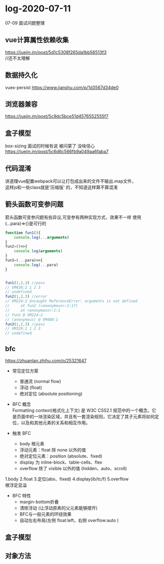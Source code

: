 # log-2020-07-11
07-09 面试问题整理

## vue计算属性依赖收集  
  https://juejin.im/post/5d1c5308f265da1bb56513f3  
  //还不太理解
## 数据持久化  
 vuex-persist https://www.jianshu.com/p/1d3567d34de0
## 浏览器兼容  
 https://juejin.im/post/5c9dc5bce51d4576552555f7
## 盒子模型  
  box-sizing 面试的时候有说 被问蒙了 没啥信心  
  https://juejin.im/post/5c6d6c566fb9a049aa6faba7
## 代码混淆  
  讲道理vue配置webpack可以让打包成出来的文件不输出.map文件，  
  这样js和一些class就是'压缩版' 的，不知道这样算不算混淆  
## 箭头函数可变参问题
箭头函数可变参问题有些异议,可变参有两种实现方式，效果不一样 使用(...para)=>{}是可行的
```javascript
function fun1(){
    console.log(...arguments)
}
fun2=()=>{
    console.log(arguments)
}
fun3=(...para)=>{
    console.log(...para)
}


fun1(1,2,3) //pass
// VM438:2 1 2 3
// undefined
fun2(1,2,3) //error
// VM224:2 Uncaught ReferenceError: arguments is not defined
//     at fun2 (<anonymous>:2:17)
//     at <anonymous>:1:1
// fun2 @ VM224:2
// (anonymous) @ VM460:1
fun3(1,2,3) //pass
// VM329:2 1 2 3
// undefined
```

## bfc
https://zhuanlan.zhihu.com/p/25321647

- 常见定位方案
    - 普通流 (normal flow)
    - 浮动 (float)
    - 绝对定位 (absolute positioning)

- BFC 概念  
  Formatting context(格式化上下文) 是 W3C CSS2.1 规范中的一个概念。它是页面中的一块渲染区域，并且有一套渲染规则，它决定了其子元素将如何定位，以及和其他元素的关系和相互作用。

- 触发 BFC
    - body 根元素
    - 浮动元素：float 除 none 以外的值
    - 绝对定位元素：position (absolute、fixed)
    - display 为 inline-block、table-cells、flex
    - overflow 除了 visible 以外的值 (hidden、auto、scroll)

1.body 2.float 3.定位(abs、fixed) 4.display(ib/tc/f) 5.overflow  
根浮定显溢

- BFC 特性
    - margin-bottom折叠
    - 清除浮动 (让浮动原素的父元素能够撑开)
    - BFC与一般元素的环绕效果
    - 自动左右布局(左侧 float:left，右侧 overflow:auto )


## 盒子模型
## 对象方法